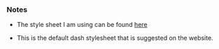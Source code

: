 
### Notes

* The style sheet I am using can be found 
  [here](https://codepen.io/chriddyp/pen/bWLwgP.css)
  
* This is the default dash stylesheet that 
  is suggested on the website.
  
